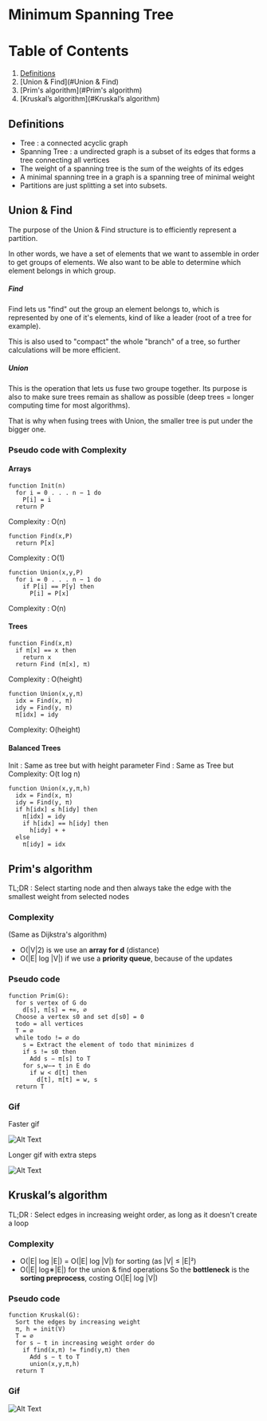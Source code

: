 # Minimum Spanning Tree

# Table of Contents
1. [Definitions](#Definitions)
2. [Union & Find](#Union & Find)
3. [Prim's algorithm](#Prim's algorithm)
4. [Kruskal’s algorithm](#Kruskal’s algorithm)

## Definitions
- Tree : a connected acyclic graph
- Spanning Tree : a undirected graph is a subset of its edges that forms a tree connecting all vertices
- The weight of a spanning tree is the sum of the weights of its edges
- A minimal spanning tree in a graph is a spanning tree of minimal weight
- Partitions are just splitting a set into subsets.

## Union & Find
The purpose of the Union & Find structure is to efficiently represent a partition.

In other words, we have a set of elements that we want to assemble in order to get groups of elements. We also want to be able to determine which element belongs in which group.
##### Find
Find lets us "find" out the group an element belongs to, which is represented by one of it's elements, kind of like a leader (root of a tree for example).

This is also used to "compact" the whole "branch" of a tree, so further calculations will be more efficient.
##### Union 
This is the operation that lets us fuse two groupe together. Its purpose is also to make sure trees remain as shallow as possible (deep trees = longer computing time for most algorithms).

That is why when fusing trees with Union, the smaller tree is put under the bigger one.

### Pseudo code with Complexity
#### Arrays
```
function Init(n)
  for i = 0 . . . n − 1 do
    P[i] = i
  return P
```
Complexity : O(n)

```
function Find(x,P)
  return P[x]
```
Complexity : O(1)

```
function Union(x,y,P)
  for i = 0 . . . n − 1 do
    if P[i] == P[y] then
      P[i] = P[x]
```
Complexity : O(n)

#### Trees 
```
function Find(x,π)
  if π[x] == x then
    return x
  return Find (π[x], π)
```
Complexity : O(height)
```
function Union(x,y,π)
  idx = Find(x, π)
  idy = Find(y, π)
  π[idx] = idy
```
Complexity: O(height)

#### Balanced Trees
Init : Same as tree but with height parameter
Find : Same as Tree but Complexity: O(t log n)
```
function Union(x,y,π,h)
  idx = Find(x, π)
  idy = Find(y, π)
  if h[idx] ≤ h[idy] then
    π[idx] = idy
    if h[idx] == h[idy] then
      h[idy] + +
  else
    π[idy] = idx
```

## Prim's algorithm
TL;DR : Select starting node and then always take the edge with the smallest weight from selected nodes
### Complexity 
(Same as Dijkstra's algorithm)
- O(|V|2) is we use an **array for d** (distance)
- O(|E| log |V|) if we use a **priority queue**, because of the updates

### Pseudo code
```
function Prim(G):
  for s vertex of G do
    d[s], π[s] = +∞, ∅
  Choose a vertex s0 and set d[s0] = 0
  todo = all vertices
  T = ∅
  while todo != ∅ do
    s = Extract the element of todo that minimizes d
    if s != s0 then
      Add s − π[s] to T
    for s,w−→ t in E do
      if w < d[t] then
        d[t], π[t] = w, s
  return T
```
### Gif 
Faster gif

![Alt Text](https://im2.ezgif.com/tmp/ezgif-2-41ea185801.gif)

Longer gif with extra steps

![Alt Text](https://cdn.discordapp.com/attachments/958020328037175346/979431978086588436/ezgif-2-d4006ce8b6.gif)


## Kruskal’s algorithm
TL;DR : Select edges in increasing weight order, as long as it doesn't create a loop
### Complexity
- O(|E| log |E|) = O(|E| log |V|) for sorting (as |V| ≤ |E|²)
- O(|E| log∗|E|) for the union & find operations
So the **bottleneck** is the **sorting preprocess**, costing O(|E| log |V|)

### Pseudo code
```
function Kruskal(G):
  Sort the edges by increasing weight
  π, h = init(V)
  T = ∅
  for s − t in increasing weight order do
    if find(x,π) != find(y,π) then
      Add s − t to T
      union(x,y,π,h)
  return T
```
### Gif
![Alt Text](https://cdn.discordapp.com/attachments/958020328037175346/979438187392950312/Kruskal_Algorithm_gif.gif)
